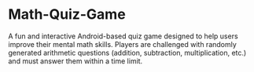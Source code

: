# Math-Quiz-Game
A fun and interactive Android-based quiz game designed to help users improve their mental math skills. Players are challenged with randomly generated arithmetic questions (addition, subtraction, multiplication, etc.) and must answer them within a time limit. 
